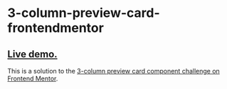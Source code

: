 # 3-column-preview-card-frontendmentor

## [Live demo.](https://h4sitha.github.io/3-column-preview-card-frontendmentor/)

This is a solution to the [3-column preview card component challenge on Frontend Mentor](https://www.frontendmentor.io/challenges/3column-preview-card-component-pH92eAR2-).

